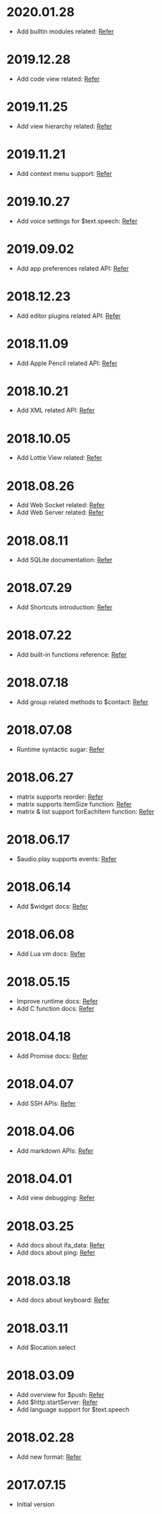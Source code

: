 # 2020.01.28

- Add builtin modules related: [Refer](en/package/builtin.md)

# 2019.12.28

- Add code view related: [Refer](en/component/code.md)

# 2019.11.25

- Add view hierarchy related: [Refer](en/uikit/view.md)

# 2019.11.21

- Add context menu support: [Refer](en/uikit/context-menu.md)

# 2019.10.27

- Add voice settings for $text.speech: [Refer](en/extend/text.md)

# 2019.09.02

- Add app preferences related API: [Refer](en/foundation/prefs.md)

# 2018.12.23

- Add editor plugins related API: [Refer](en/extend/editor.md)

# 2018.11.09

- Add Apple Pencil related API: [Refer](en/uikit/view.md)

# 2018.10.21

- Add XML related API: [Refer](en/extend/xml.md)

# 2018.10.05

- Add Lottie View related: [Refer](en/component/lottie.md)

# 2018.08.26

- Add Web Socket related: [Refer](en/network/socket.md)
- Add Web Server related: [Refer](en/network/server.md)

# 2018.08.11

- Add SQLite documentation: [Refer](en/sqlite/intro.md)

# 2018.07.29

- Add Shortcuts introduction: [Refer](en/shortcuts/intro.md)

# 2018.07.22

- Add built-in functions reference: [Refer](en/function/intro.md)

# 2018.07.18

- Add group related methods to $contact: [Refer](en/sdk/contact.md)

# 2018.07.08

- Runtime syntactic sugar: [Refer](en/runtime/sugar.md)

# 2018.06.27

- matrix supports reorder: [Refer](en/component/matrix.md)
- matrix supports itemSize function: [Refer](en/component/matrix.md)
- matrix & list support forEachItem function: [Refer](en/component/matrix.md)

# 2018.06.17

- $audio.play supports events: [Refer](en/media/audio.md)

# 2018.06.14

- Add $widget docs: [Refer](en/widget/method.md)

# 2018.06.08

- Add Lua vm docs: [Refer](en/vm/lua.md)

# 2018.05.15

- Improve runtime docs: [Refer](en/runtime/blocks.md)
- Add C function docs: [Refer](en/runtime/c.md)

# 2018.04.18

- Add Promise docs: [Refer](en/promise/intro.md)

# 2018.04.07

- Add SSH APIs: [Refer](en/ssh/intro.md)

# 2018.04.06

- Add markdown APIs: [Refer](en/extend/text.md)

# 2018.04.01

- Add view debugging: [Refer](en/uikit/render.md)

# 2018.03.25

- Add docs about ifa_data: [Refer](en/foundation/network.md)
- Add docs about ping: [Refer](en/foundation/network.md)

# 2018.03.18

- Add docs about keyboard: [Refer](keyboard/method.md)

# 2018.03.11

- Add $location.select

# 2018.03.09

- Add overview for $push: [Refer](en/extend/push.md)
- Add $http.startServer: [Refer](en/foundation/network.md)
- Add language support for $text.speech

# 2018.02.28

- Add new format: [Refer](en/package/intro.md)

# 2017.07.15

- Initial version
